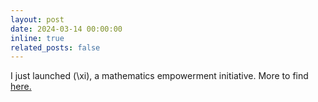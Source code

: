 ```yaml
---
layout: post
date: 2024-03-14 00:00:00
inline: true
related_posts: false
---
```

I just launched \(\xi\), a mathematics empowerment initiative. More to find <a href="https://omarxi.openlearning.edu.vn/" target="_blank">here.</a>
